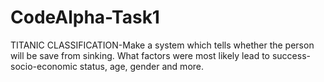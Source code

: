 # CodeAlpha-Task1
TITANIC CLASSIFICATION-Make a system which tells whether the person will be save from sinking. What factors were most likely lead to success-socio-economic status, age, gender and more.
